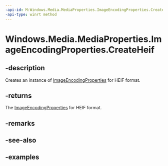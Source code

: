 ```yaml
---
-api-id: M:Windows.Media.MediaProperties.ImageEncodingProperties.CreateHeif
-api-type: winrt method
---
```


<!-- Method syntax.
public ImageEncodingProperties ImageEncodingProperties.CreateHeif()
-->

# Windows.Media.MediaProperties.ImageEncodingProperties.CreateHeif

## -description
Creates an instance of [ImageEncodingProperties](imageencodingproperties.md) for HEIF format.

## -returns
The [ImageEncodingProperties](imageencodingproperties.md) for HEIF format.

## -remarks

## -see-also

## -examples


